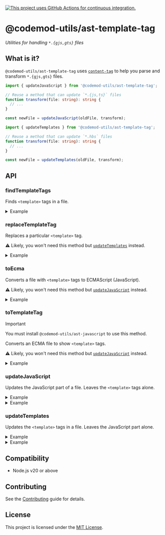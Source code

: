 [![This project uses GitHub Actions for continuous integration.](https://github.com/ijlee2/codemod-utils/actions/workflows/ci.yml/badge.svg)](https://github.com/ijlee2/codemod-utils/actions/workflows/ci.yml)

# @codemod-utils/ast-template-tag

_Utilities for handling `*.{gjs,gts}` files_


## What is it?

`@codemod-utils/ast-template-tag` uses [`content-tag`](https://github.com/embroider-build/content-tag) to help you parse and transform `*.{gjs,gts}` files.

```ts
import { updateJavaScript } from '@codemod-utils/ast-template-tag';

// Reuse a method that can update `*.{js,ts}` files
function transform(file: string): string {
  // ...
}

const newFile = updateJavaScript(oldFile, transform);
```

```ts
import { updateTemplates } from '@codemod-utils/ast-template-tag';

// Reuse a method that can update `*.hbs` files
function transform(file: string): string {
  // ...
}

const newFile = updateTemplates(oldFile, transform);
```

## API

### findTemplateTags

Finds `<template>` tags in a file.

<details>

<summary>Example</summary>

Count the number of lines of code (LOC) in `<template>` tags.

```ts
function getLOC(code: string): number {
  const matches = file.match(/\r?\n/g);

  return (matches ?? []).length;
}

const templateTags = findTemplateTags(file);

let loc = 0;

templateTags.forEach(({ contents }) => {
  loc += getLOC(contents.trim());
});
```

</details>


### replaceTemplateTag

Replaces a particular `<template>` tag.

⚠️ Likely, you won't need this method but [`updateTemplates`](#updatetemplates) instead.

<details>

<summary>Example</summary>

Update all template tags in a file.

```ts
const templateTags = findTemplateTags(file);

templateTags.reverse().forEach(({ contents, range }) => {
  // Some method that can update `*.hbs` files
  const template = transform(contents);

  file = replaceTemplateTag(file, {
    code: `<template>${template}</template>`,
    range,
  });
});
```

</details>


### toEcma

Converts a file with `<template>` tags to ECMAScript (JavaScript).

⚠️ Likely, you won't need this method but [`updateJavaScript`](#updatejavascript) instead.

<details>

<summary>Example</summary>

Analyze the JavaScript part of the file.

```ts
const ecma = toEcma(file);

// Some method that checks `*.{js,ts}` files
analyze(ecma);
```

</details>


### toTemplateTag

> [!IMPORTANT]
>
> You must install `@codemod-utils/ast-javascript` to use this method.

Converts an ECMA file to show `<template>` tags.

⚠️ Likely, you won't need this method but [`updateJavaScript`](#updatejavascript) instead.

<details>

<summary>Example</summary>

Update `*.{gjs,gts}` files.

```ts
// Some method that updates `*.{js,ts}` files
function transform(file: string): string {
  // ...
}

file = toTemplateTag(transform(toEcma(file)));
```

</details>


### updateJavaScript

Updates the JavaScript part of a file. Leaves the `<template>` tags alone.

<details>

<summary>Example</summary>

Reuse a method that can update `*.{js,ts}` files.

```ts
function transform(file: string): string {
  // ...
}

const newFile = updateJavaScript(oldFile, transform);
```

</details>

<details>

<summary>Example</summary>

Provide data when updating file.

```ts
type Data = {
  isTypeScript: boolean;
};

function transform(file: string, data: Data): string {
  // ...
}

const data = {
  isTypeScript: filePath.endsWith('.gts'),
};

const newFile = updateJavaScript(oldFile, (file) => {
  return transform(file, data);
});
```

</details>


### updateTemplates

Updates the `<template>` tags in a file. Leaves the JavaScript part alone.

<details>

<summary>Example</summary>

Reuse a method that can update `*.hbs` files.

```ts
function transform(file: string): string {
  // ...
}

const newFile = updateTemplates(oldFile, transform);
```

</details>

<details>

<summary>Example</summary>

Provide data when updating file.

```ts
type Data = {
  isTypeScript: boolean;
};

function transform(file: string, data: Data): string {
  // ...
}

const data = {
  isTypeScript: filePath.endsWith('.gts'),
};

const newFile = updateTemplates(oldFile, (file) => {
  return transform(file, data);
});
```

</details>


## Compatibility

- Node.js v20 or above


## Contributing

See the [Contributing](../../../CONTRIBUTING.md) guide for details.


## License

This project is licensed under the [MIT License](LICENSE.md).
